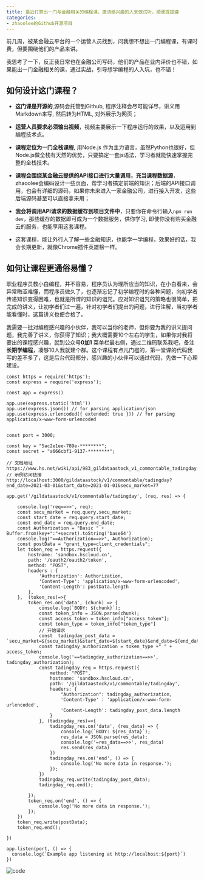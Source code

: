 ```yaml
---
title: 最近打算出一门与金融相关的编程课，邀请感兴趣的人来做试听，顺便提提建
categories:
- zhaoolee的Github开源项目
---
```




前几周，被某金融云平台的一个运营人员找到，问我想不想出一门编程课，有课时费，但要围绕他们的产品来讲。

我思考了一下，反正我日常也在金融公司写码，他们的产品在业内评价也不错，如果能出一门金融相关的课，通过实战，引导想学编程的人入坑，也不错！



## 如何设计这门课程？



- **这门课是开源的**,源码会托管到Github,  程序注释会尽可能详尽，讲义用Markdown来写, 然后转为HTML, 对外展示为网页；

- **运营人员要求必须输出视频**，视频主要展示一下程序运行的效果，以及运用到编程技术点。
- **课程定位为一门全栈课程**, 用Node.js 作为主力语言，虽然Python也很好，但Node.js做全栈有天然的优势，只要搞定一套js语法，学习者就能快速掌握完整的全栈技术。
- **课程会围绕某金融云提供的API接口进行大量调用，充当课程数据源**， zhaoolee会编码设计一些页面，帮学习者搞定前端的知识；后端的API接口调用，也会有详细的源码，如果你未来进入一家金融公司，进行接入开发，这些后端源码甚至可以直接拿来用；
- **我会将调用API请求的数据缓存到项目文件中**，只要你在命令行输入`npm run dev`，那些缓存的数据即可成为一个数据服务，供你学习,  即使你没有购买金融云的服务，也能享用这套课程。
- 这套课程，能让外行人了解一些金融知识，也能学一学编程，效果好的话，我会长期更新，就像Chrome插件英雄榜一样。



## 如何让课程更通俗易懂？



职业程序员教小白编程，并不容易，程序员认为理所应当的知识，在小白看来，会异常晦涩难懂，而程序员做久了，也逐渐忘记了初学编程时的各种问题，向初学者传递知识变得困难，也就是所谓的知识的诅咒。应对知识诅咒的策略也很简单，把完成的讲义，让初学者们过一遍，针对初学者们提出的问题，进行注解，当初学者能看懂时，这篇讲义也便合格了。



我需要一批对编程感兴趣的小伙伴，我可以当你的老师，但你要为我的讲义提问题，我完善了讲义，你获得了知识；我大概需要10个左右的学生，如果你对我将要出的课程感兴趣，就到公众号**0加1** 菜单栏最右侧，通过二维码联系我吧，备注**长期学编程**，凑够10人我就建个群。这个课程有点儿门槛的，第一堂课的代码我写的差不多了，这是后台代码部分，感兴趣的小伙伴可以通过代码，先做一下心理建设。



```
const https = require('https');
const express = require('express');

const app = express()

app.use(express.static('html'))
app.use(express.json()) // for parsing application/json
app.use(express.urlencoded({ extended: true })) // for parsing application/x-www-form-urlencoded


const port = 3000;

const key = "5ac2e1ee-789e-********";
const secret = "a666cbf1-9137-********";

// 文档地址 https://www.hs.net/wiki/api/983_gildataastock_v1_commontable_tadingday.html
// 示例访问链接 http://localhost:3000/gildataastock/v1/commontable/tadingday?end_date=2021-03-01&start_date=2021-01-01&secu_market=77

app.get('/gildataastock/v1/commontable/tadingday', (req, res) => {

    console.log('req==>>', req);
    const secu_market = req.query.secu_market;
    const start_date = req.query.start_date;
    const end_date = req.query.end_date;
    const Authorization = "Basic " + Buffer.from(key+":"+secret).toString('base64')
    console.log("==Authorization==>>", Authorization);
    const postData = "grant_type=client_credentials";
    let token_req = https.request({
        hostname: 'sandbox.hscloud.cn',
        path: '/oauth2/oauth2/token',
        method: "POST",
        headers : {
            'Authorization': Authorization,
            'Content-Type': 'application/x-www-form-urlencoded',
            'Content-Length': postData.length
        },
    },  (token_res)=>{
        token_res.on('data', (chunk) => {
            console.log(`BODY: ${chunk}`);
            const token_info = JSON.parse(chunk);
            const access_token = token_info["access_token"];
            const token_type = token_info["token_type"]
            // 开始请求
            const  tadingday_post_data = `secu_market=${secu_market}&start_date=${start_date}&end_date=${end_date}`;
            const tadingday_authorization = token_type +" " + access_token;
            console.log('==tadingday_authorization==>>', tadingday_authorization);
            const tadingday_req = https.request({
                method: "POST",
                hostname: 'sandbox.hscloud.cn',
                path: '/gildataastock/v1/commontable/tadingday',
                headers: {
                    "Authorization": tadingday_authorization,
                    'Content-Type' : 'application/x-www-form-urlencoded',
                    'Content-Length': tadingday_post_data.length
                }
            }, (tadingday_res)=>{
                tadingday_res.on('data', (res_data) => {
                    console.log(`BODY: ${res_data}`);
                    res_data = JSON.parse(res_data);
                    console.log('=res_data==>>', res_data)
                    res.send(res_data)
                })
                tadingday_res.on('end', () => {
                    console.log('No more data in response.');
                });
            })
            tadingday_req.write(tadingday_post_data);
            tadingday_req.end();

        });
        token_req.on('end', () => {
            console.log('No more data in response.');
        });
    })
    token_req.write(postData);
    token_req.end();

})

app.listen(port, () => {
  console.log(`Example app listening at http://localhost:${port}`)
})
```



![code](https://cdn.fangyuanxiaozhan.com/assets/1635259284305G6XHewe8.png)



